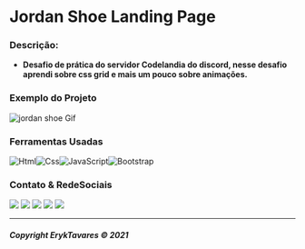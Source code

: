 # **Jordan Shoe Landing Page**

### **Descrição:**

* **Desafio de prática do servidor Codelandia do discord, nesse desafio aprendi sobre css grid e mais um pouco sobre animações.**

### **Exemplo do Projeto**
<img src="https://media.giphy.com/media/Hq4lKoO4mxXD3JRmtR/giphy.gif" alt="jordan shoe Gif">


### **Ferramentas Usadas**
<img src="https://img.shields.io/badge/HTML5-E34F26?style=for-the-badge&logo=html5&logoColor=white" alt="Html"><img src="https://img.shields.io/badge/CSS3-1572B6?style=for-the-badge&logo=css3&logoColor=white" alt="Css"><img src="https://img.shields.io/badge/JavaScript-F7DF1E?style=for-the-badge&logo=javascript&logoColor=black" alt="JavaScript"><img src="https://img.shields.io/badge/Bootstrap-563D7C?style=for-the-badge&logo=bootstrap&logoColor=white" alt="Bootstrap">


### **Contato & RedeSociais**
<div>
    <a href="https://www.linkedin.com/in/eryktavares35/" target="_blank" rel="noopener"><img src="https://img.shields.io/badge/LinkedIn-0077B5?style=for-the-badge&logo=linkedin&logoColor=white"></a>
    <a href="https://www.instagram.com/lord_eryktavares/?hl=pt-br" target="_blank"><img src="https://img.shields.io/badge/Instagram-E4405F?style=for-the-badge&logo=instagram&logoColor=white"></a>
    <a href="http://api.whatsapp.com/send?phone=557591952463" target="_blank"><img src="https://img.shields.io/badge/WhatsApp-25D366?style=for-the-badge&logo=whatsapp&logoColor=white"></a>
    <a href="https://discord.com/users/859431514449379358" target="_blank"><img src="https://img.shields.io/badge/-@ErykTavares%239649-4169E1?style=flat&labelColor=7289da&logo=discord&logoColor=white"></a>
    <a href="https://www.youtube.com/channel/UCvLrUAMzmxB-H0iK8H7ReQg" target="_blank"><img src="https://img.shields.io/badge/YouTube-FF0000?style=for-the-badge&logo=youtube&logoColor=white"></a>
</div>

---

###### **Copyright ErykTavares © 2021**
